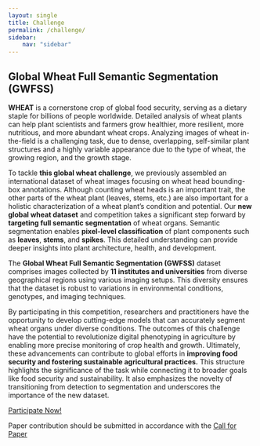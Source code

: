 ```yaml
---
layout: single
title: Challenge
permalink: /challenge/
sidebar:
    nav: "sidebar"
---
```


## Global Wheat Full Semantic Segmentation (GWFSS)


**WHEAT** is a cornerstone crop of global food security, serving as a dietary staple for billions of people worldwide. Detailed analysis of wheat plants can help plant scientists and farmers grow healthier, more resilient, more nutritious, and more abundant wheat crops. Analyzing images of wheat in-the-field is a challenging task, due to dense, overlapping, self-similar plant structures and a highly variable appearance due to the type of wheat, the growing region, and the growth stage.

To tackle **this global wheat challenge**, we previously assembled an international dataset of wheat images focusing on wheat head bounding-box annotations. Although counting wheat heads is an important trait, the other parts of the wheat plant (leaves, stems, etc.) are also important for a holistic characterization of a wheat plant’s condition and potential. Our **new global wheat dataset** and competition takes a significant step forward by **targeting full semantic segmentation** of wheat organs. Semantic segmentation enables **pixel-level classification** of plant components such as **leaves**, **stems**, and **spikes**. This detailed understanding can provide deeper insights into plant architecture, health, and development.

The **Global Wheat Full Semantic Segmentation (GWFSS)** dataset comprises images collected by **11 institutes and universities** from diverse geographical regions using various imaging setups. This diversity ensures that the dataset is robust to variations in environmental conditions, genotypes, and imaging techniques.

By participating in this competition, researchers and practitioners have the opportunity to develop cutting-edge models that can accurately segment wheat organs under diverse conditions. The outcomes of this challenge have the potential to revolutionize digital phenotyping in agriculture by enabling more precise monitoring of crop health and growth. Ultimately, these advancements can contribute to global efforts in **improving food security and fostering sustainable agricultural practices.** This structure highlights the significance of the task while connecting it to broader goals like food security and sustainability. It also emphasizes the novelty of transitioning from detection to segmentation and underscores the importance of the new dataset.

<a href="https://www.codabench.org/competitions/5905/" target="_blank" class="btn btn--success btn--large">Participate Now!</a>

Paper contribution should be submitted in accordance with the [Call for Paper](/cfp)